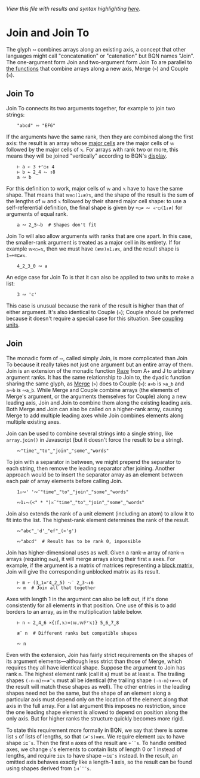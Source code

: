 *View this file with results and syntax highlighting [here](https://mlochbaum.github.io/BQN/doc/join.html).*

# Join and Join To

The glyph `∾` combines arrays along an existing axis, a concept that other languages might call "concatenation" or "catenation" but BQN names "Join". The one-argument form Join and two-argument form Join To are parallel to [the functions](couple.md) that combine arrays along a new axis, Merge (`>`) and Couple (`≍`).

## Join To

Join To connects its two arguments together, for example to join two strings:

        "abcd" ∾ "EFG"

If the arguments have the same rank, then they are combined along the first axis: the result is an array whose [major cells](array.md#cells) are the major cells of `𝕨` followed by the major cells of `𝕩`. For arrays with rank two or more, this means they will be joined "vertically" according to BQN's [display](arrayrepr.md#array-display).

        ⊢ a ← 3 +⌜○↕ 4
        ⊢ b ← 2‿4 ⥊ ↕8
        a ∾ b

For this definition to work, major cells of `𝕨` and `𝕩` have to have the same shape. That means that `𝕨≡○(1↓≢)𝕩`, and the shape of the result is the sum of the lengths of `𝕨` and `𝕩` followed by their shared major cell shape: to use a self-referential definition, the final shape is given by `+○≠ ∾ ⊣⁼○(1↓≢)` for arguments of equal rank.

        a ∾ 2‿5⥊b  # Shapes don't fit

Join To will also allow arguments with ranks that are one apart. In this case, the smaller-rank argument is treated as a major cell in its entirety. If for example `𝕨<○=𝕩`, then we must have `(≢𝕨)≡1↓≢𝕩`, and the result shape is `1⊸+⌾⊑≢𝕩`.

        4‿2‿3‿0 ∾ a

An edge case for Join To is that it can also be applied to two units to make a list:

        3 ∾ 'c'

This case is unusual because the rank of the result is higher than that of either argument. It's also identical to Couple (`≍`); Couple should be preferred because it doesn't require a special case for this situation. See [coupling units](couple.md#coupling-units).

## Join

The monadic form of `∾`, called simply Join, is more complicated than Join To because it really takes not just one argument but an entire array of them. Join is an extension of the monadic function [Raze](https://aplwiki.com/wiki/Raze) from A+ and J to arbitrary argument ranks. It has the same relationship to Join to, the dyadic function sharing the same glyph, as [Merge](couple.md) (`>`) does to Couple (`≍`): `a≍b` is `>a‿b` and `a∾b` is `∾a‿b`. While Merge and Couple combine arrays (the elements of Merge's argument, or the arguments themselves for Couple) along a new leading axis, Join and Join to combine them along the existing leading axis. Both Merge and Join can also be called on a higher-rank array, causing Merge to add multiple leading axes while Join combines elements along multiple existing axes.

Join can be used to combine several strings into a single string, like `array.join()` in Javascript (but it doesn't force the result to be a string).

        ∾"time"‿"to"‿"join"‿"some"‿"words"

To join with a separator in between, we might prepend the separator to each string, then remove the leading separator after joining. Another approach would be to insert the separator array as an element between each pair of array elements before calling Join.

        1↓∾' '∾¨"time"‿"to"‿"join"‿"some"‿"words"

        ∾1↓⥊(<" * ")≍˘"time"‿"to"‿"join"‿"some"‿"words"

Join also extends the rank of a unit element (including an atom) to allow it to fit into the list. The highest-rank element determines the rank of the result.

        ∾"abc"‿'d'‿"ef"‿(<'g')

        ∾"abcd"  # Result has to be rank 0, impossible

Join has higher-dimensional uses as well. Given a rank-`m` array of rank-`n` arrays (requiring `m≤n`), it will merge arrays along their first `m` axes. For example, if the argument is a matrix of matrices representing a [block matrix](https://en.wikipedia.org/wiki/Block_matrix), Join will give the corresponding unblocked matrix as its result.

        ⊢ m ← (3‿1≍⌜4‿2‿5) ⥊¨ 2‿3⥊↕6
        ∾ m  # Join all that together

Axes with length 1 in the argument can also be left out, if it's done consistently for all elements in that position. One use of this is to add borders to an array, as in the multiplication table below.

        ⊢ n ← 2‿4‿6 ×{⟨𝕗,𝕩⟩≍⟨𝕨,𝕨𝔽⌜𝕩⟩} 5‿6‿7‿8

        ≢¨ n  # Different ranks but compatible shapes

        ∾ n

Even with the extension, Join has fairly strict requirements on the shapes of its argument elements—although less strict than those of Merge, which requires they all have identical shape. Suppose the argument to Join has rank `m`. The highest element rank (call it `n`) must be at least `m`. The trailing shapes `(-n-m)↑⟜≢¨𝕩` must all be identical (the trailing shape `(-n-m)↑≢∾𝕩` of the result will match these shapes as well). The other entries in the leading shapes need not be the same, but the shape of an element along a particular axis must depend only on the location of the element along that axis in the full array. For a list argument this imposes no restriction, since the one leading shape element is allowed to depend on position along the only axis. But for higher ranks the structure quickly becomes more rigid.

To state this requirement more formally in BQN, we say that there is some list `s` of lists of lengths, so that `(≠¨s)≡≢𝕩`. We require element `i⊑𝕩` to have shape `i⊑¨s`. Then the first `m` axes of the result are `+´¨s`. To handle omitted axes, we change `s`'s elements to contain lists of length 0 or 1 instead of lengths, and require `i⊑𝕩` to have shape `∾i⊑¨s` instead. In the result, an omitted axis behaves exactly like a length-1 axis, so the result can be found using shapes derived from `1⊣´¨¨s`.
